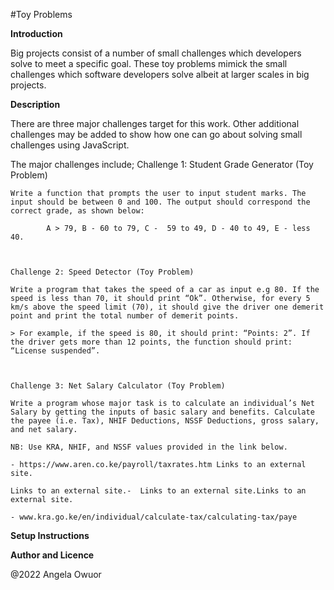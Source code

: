 #Toy Problems

**Introduction**

Big projects consist of a number of small challenges which developers solve to meet a specific goal. These toy problems mimick the small challenges which software developers solve albeit at larger scales in big projects.

**Description**

There are three major challenges target for this work. Other additional challenges may be added to show how one can go about solving small challenges using JavaScript.

The major challenges include;
    Challenge 1: Student Grade Generator (Toy Problem)

    Write a function that prompts the user to input student marks. The input should be between 0 and 100. The output should correspond the correct grade, as shown below: 

            A > 79, B - 60 to 79, C -  59 to 49, D - 40 to 49, E - less 40.

    

    Challenge 2: Speed Detector (Toy Problem)

    Write a program that takes the speed of a car as input e.g 80. If the speed is less than 70, it should print “Ok”. Otherwise, for every 5 km/s above the speed limit (70), it should give the driver one demerit point and print the total number of demerit points.

    > For example, if the speed is 80, it should print: “Points: 2”. If the driver gets more than 12 points, the function should print: “License suspended”.

    

    Challenge 3: Net Salary Calculator (Toy Problem)

    Write a program whose major task is to calculate an individual’s Net Salary by getting the inputs of basic salary and benefits. Calculate the payee (i.e. Tax), NHIF Deductions, NSSF Deductions, gross salary, and net salary. 

    NB: Use KRA, NHIF, and NSSF values provided in the link below.

    - https://www.aren.co.ke/payroll/taxrates.htm Links to an external site.

    Links to an external site.-  Links to an external site.Links to an external site.

    - www.kra.go.ke/en/individual/calculate-tax/calculating-tax/paye


**Setup Instructions**







**Author and Licence**

@2022 Angela Owuor

